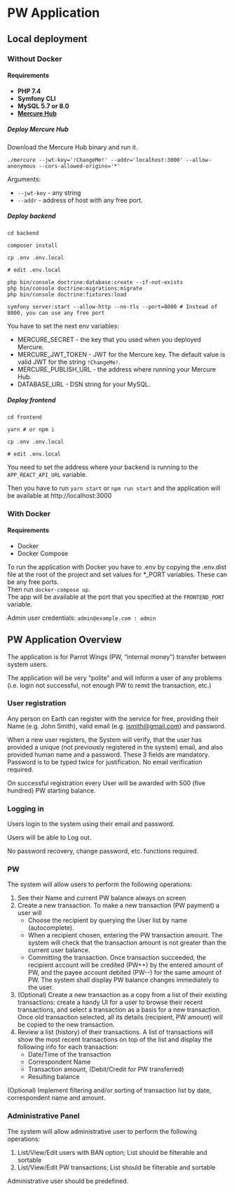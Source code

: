 # PW Application

## Local deployment
### Without Docker

#### Requirements
*   **PHP 7.4**
*   **Symfony CLI**
*   **MySQL 5.7 or 8.0**
*   **[Mercure Hub](https://mercure.rocks/)**

##### Deploy Mercure Hub
Download the Mercure Hub binary and run it.
```shell script
./mercure --jwt-key='!ChangeMe!' --addr='localhost:3000' --allow-anonymous --cors-allowed-origins='*'
```  
Arguments:
- `--jwt-key` - any string
- `--addr` - address of host with any free port.

##### Deploy backend
```shell script
cd backend

composer install

cp .env .env.local

# edit .env.local

php bin/console doctrine:database:create --if-not-exists
php bin/console doctrine:migrations:migrate
php bin/console doctrine:fixtures:load

symfony server:start --allow-http --no-tls --port=8000 # Instead of 8000, you can use any free port
```

You have to set the next env variables:
- MERCURE_SECRET - the key that you used when you deployed Mercure.
- MERCURE_JWT_TOKEN - JWT for the Mercure key. The default value is valid JWT for the string `!ChangeMe!`.
- MERCURE_PUBLISH_URL - the address where running your Mercure Hub.
- DATABASE_URL - DSN string for your MySQL.

##### Deploy frontend
```shell script
cd frontend

yarn # or npm i

cp .env .env.local

# edit .env.local
```
You need to set the address where your backend is running to the `APP_REACT_API_URL` variable.

Then you have to run `yarn start` or `npm run start` and the application will be available at http://localhost:3000

### With Docker
#### Requirements
- Docker
- Docker Compose

To run the application with Docker you have to .env by copying the .env.dist file at the root of the project
and set values for *_PORT variables. These can be any free ports.  
Then run `docker-compose up`.   
The app will be available at the port that you specified at the `FRONTEND_PORT` variable.

Admin user credentials:
`admin@example.com : admin`

## PW Application Overview
The application is for Parrot Wings (PW, “internal money”) transfer between system users.

The application will be very “polite” and will inform a user of any problems (i.e. login not successful, not enough PW to remit the transaction, etc.)

### User registration 
Any person on Earth can register with the service for free, providing their Name (e.g. John Smith), valid email (e.g. jsmith@gmail.com) and password. 

When a new user registers, the System will verify, that the user has provided a unique (not previously registered in the system) email, and also provided human name and a password. These 3 fields are mandatory. Password is to be typed twice for justification. No email verification required.

On successful registration every User will be awarded with 500 (five hundred) PW starting balance.

### Logging in 
Users login to the system using their email and password.

Users will be able to Log out.

No password recovery, change password, etc. functions required.

### PW
The system will allow users to perform the following operations:

1. See their Name and current PW balance always on screen
2. Create a new transaction. To make a new transaction (PW payment) a user will
    * Choose the recipient by querying the  User list by name (autocomplete). 
    * When a recipient chosen, entering the PW transaction amount. The system will check that the transaction amount is not greater than the current user balance.
    * Committing the transaction. Once transaction succeeded, the recipient account will be credited (PW++) by the entered amount of PW, and the payee account debited (PW--) for the same amount of PW. The system shall display PW balance changes immediately to the user.
3. (Optional) Create a new transaction as a copy from a list of their existing transactions: create a handy UI for a user to browse their recent transactions, and select a transaction as a basis for a new transaction. Once old transaction selected, all its details (recipient, PW amount) will be copied to the new transaction.
4. Review a list (history) of their transactions. A list of transactions will show the most recent transactions on top of the list and display the following info for each transaction:
    * Date/Time of the transaction
    * Correspondent Name
    * Transaction amount, (Debit/Credit  for PW transferred)
    * Resulting balance
    
(Optional) Implement filtering and/or sorting of transaction list by date, correspondent name and amount. 
### Administrative Panel
The system will allow administrative user to perform the following operations:

1. List/View/Edit users with BAN option; List should be filterable and sortable
2. List/View/Edit PW transactions; List should be filterable and sortable

Administrative user should be predefined.
